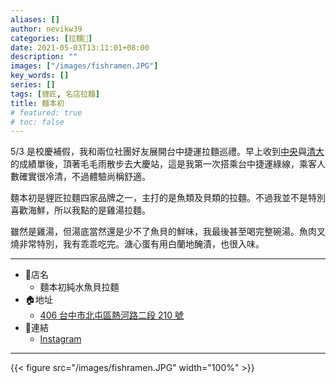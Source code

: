 ```yaml
---
aliases: []
author: nevikw39
categories: [拉麵🍜]
date: 2021-05-03T13:11:01+08:00
description: ""
images: ["/images/fishramen.JPG"]
key_words: []
series: []
tags: [貍匠, 名店拉麵]
title: 麵本初
# featured: true
# toc: false
---
```


5/3 是校慶補假，我和兩位社團好友展開台中捷運拉麵巡禮。早上收到[中央](/posts/ncu)與[清大](/posts/nthu)的成績單後，頂著毛毛雨散步去大慶站，這是我第一次搭乘台中捷運綠線，乘客人數確實很冷清，不過體驗尚稱舒適。

麵本初是貍匠拉麵四家品牌之一，主打的是魚類及貝類的拉麵。不過我並不是特別喜歡海鮮，所以我點的是雞湯拉麵。

雖然是雞湯，但湯底當然還是少不了魚貝的鮮味，我最後甚至喝完整碗湯。魚肉叉燒非常特別，我有乖乖吃完。溏心蛋有用白蘭地醃漬，也很入味。

---
+ 🏬店名
    * 麵本初純水魚貝拉麵
+ 🏠地址
    * [406 台中市北屯區熱河路二段 210 號](https://goo.gl/maps/Q43sbdnLehLQqcBL7)
+ 🔗連結
    * [Instagram](https://www.instagram.com/fish.ramen.tw/)
---

{{< figure src="/images/fishramen.JPG" width="100%" >}}
